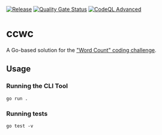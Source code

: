 [![Release](https://github.com/matheusaraujo/ccwc/actions/workflows/main.yaml/badge.svg)](https://github.com/matheusaraujo/ccwc/actions/workflows/main.yaml)
[![Quality Gate Status](https://sonarcloud.io/api/project_badges/measure?project=matheusaraujo_ccwc&metric=alert_status)](https://sonarcloud.io/summary/new_code?id=matheusaraujo_ccwc)
[![CodeQL Advanced](https://github.com/matheusaraujo/ccwc/actions/workflows/codeql.yaml/badge.svg)](https://github.com/matheusaraujo/ccwc/actions/workflows/codeql.yaml)

# ccwc

A Go-based solution for the ["Word Count" coding challenge](https://codingchallenges.fyi/challenges/challenge-wc/).

## Usage

### Running the CLI Tool

```shell
go run .
```

### Running tests

```shell
go test -v
```

